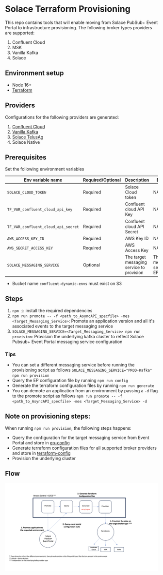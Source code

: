 # Solace Terraform Provisioning

This repo contains tools that will enable moving from Solace PubSub+ Event Portal to infrastructure provisioning. The following broker types providers are supported:

1. Confluent Cloud
1. MSK 
1. Vanilla Kafka
1. Solace

## Environment setup

- Node 16+
- [Terraform](https://developer.hashicorp.com/terraform/tutorials/aws-get-started/install-cli)

## Providers

Configurations for the following providers are generated: 

1. [Confluent Cloud](https://registry.terraform.io/providers/confluentinc/confluent/latest/docs)
1. [Vanilla Kafka](https://registry.terraform.io/providers/Mongey/kafka/latest/docs)
1. [Solace TelusAg](https://registry.terraform.io/providers/TelusAg/solace/latest)
1. Solace Native

## Prerequisites

Set the following environment variables

| Env variable name  | Required/Optional | Description | Default |
| ------------- | ------------- | ------------- | ------------- |
| `SOLACE_CLOUD_TOKEN`  | Required  | Solace Cloud token | NA |
| `TF_VAR_confluent_cloud_api_key`  | Required  | Confluent cloud API Key | NA |
| `TF_VAR_confluent_cloud_api_secret`  | Required  | Confluent cloud API Secret | NA |
| `AWS_ACCESS_KEY_ID`  | Required  | AWS Key ID | NA |
| `AWS_SECRET_ACCESS_KEY`  | Required  | AWS Access Key | NA |
| `SOLACE_MESSAGING_SERVICE`  | Optional  | The target messaging service to provision | The first messaging service in EP |

- Bucket name `confluent-dynamic-envs` must exist on S3

## Steps
1. `npm i`: install the required dependencies
1. `npm run promote -- -f <path_to_AsyncAPI_specfile> -mes <Target_Messaging_Service>`: Promote an application version and all it's associated events to the target messaging service
1. `SOLACE_MESSAGING_SERVICE=<Target_Messaging_Service> npm run provision`: Provision the underlying kafka cluster to reflect Solace Pubsub+ Event Portal messaging service configuration

### Tips 

- You can set a different messaging service before running the provisioning script as follows
`SOLACE_MESSAGING_SERVICE="PROD-Kafka" npm run provision`
- Query the EP configuration file by running `npm run config`
- Generate the terraform configuration files by running `npm run generate`
- You can demote an application from an environment by passing a `-d` flag to the promote script as follows `npm run promote -- -f <path_to_AsyncAPI_specfile> -mes <Target_Messaging_Service> -d`

## Note on provisioning steps:
When running `npm run provision`, the following steps happens:
- Query the configuration for the target messaging service from Event Portal and store in [ep-config](./ep-config)
- Generate terraform configuration files for all supported broker providers and store in [terraform-config](./terraform-config)
- Provision the underlying cluster

## Flow
![flow](./flow.png)
